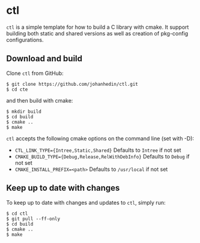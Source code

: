 ctl
====

`ctl` is a simple template for how to build a C library with cmake. It support
building both static and shared versions as well as creation of pkg-config
configurations.

Download and build
----
Clone `ctl` from GitHub:

    $ git clone https://github.com/johanhedin/ctl.git
    $ cd cte

and then build with cmake:

    $ mkdir build
    $ cd build
    $ cmake ..
    $ make

`ctl` accepts the following cmake options on the command line (set with -D):

 * `CTL_LINK_TYPE={Intree,Static,Shared}` Defaults to `Intree` if not set
 * `CMAKE_BUILD_TYPE={Debug,Release,RelWithDebInfo}` Defaults to `Debug` if not set
 * `CMAKE_INSTALL_PREFIX=<path>` Defaults to `/usr/local` if not set

Keep up to date with changes
----
To keep up to date with changes and updates to `ctl`, simply run:

    $ cd ctl
    $ git pull --ff-only
    $ cd build
    $ cmake ..
    $ make
